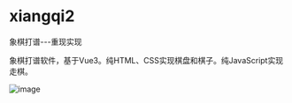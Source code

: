 # xiangqi2
象棋打谱---重现实现

象棋打谱软件，基于Vue3。纯HTML、CSS实现棋盘和棋子。纯JavaScript实现走棋。

![image](https://user-images.githubusercontent.com/81964234/215403930-cbb61cd0-44fa-4b7f-b144-ba000dc98221.png)


